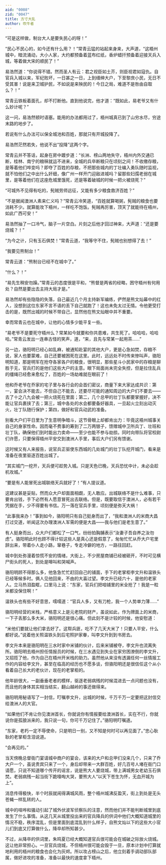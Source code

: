 ```yaml
---
aid: "0008"
zid: "0047"
title: 方寸大乱
author: 吹牛者
---
```


“可是这样做，制台大人是要失民心的呀！”

“民心不民心的，如今还有什么用？！”常青云猛的站起来身来，大声道，“这梧州城中，暗流涌动，大小人家，大约都预备着蓝布红纸，香炉蜡扦预备着迎接天兵入城，等着做大宋的顺民了！”

易浩然道：“你说得不错。然而圣人有云：君之视臣如土芥，则臣视君如寇仇。自官兵入城以来，军纪败坏，一日甚之一日，上到缙绅大户，下至黎庶小民，无日不受其害！说是来卫城护民，不如说是来殃民的！今日之局，难道不是咎由自取么？！”

常青云铁板着面孔，却不打断他。直到他说完，他才道：“既如此，易老爷又有什么妙计呢？”

这一问，易浩然顿时语塞。能用的办法都用过了，梧州城真已到了山穷水尽，穷途末路的地步了。

若说有什么办法可以保全城池和百姓，那就只有开城投降了。

易浩然茫然若失，他说不出“投降”这两个字。

常青云并不答话，起身在房中踱步道：“长洲、榜山两地失守，梧州内外交通已断，桂林、南宁的粮秣就运不进来，全城的兵卒断粮只在顷刻之间！不收缴存粮，是等着他们哗变吗？即夺了百姓的存粮，不把那些城内的丁壮编入勇队随时监视，就不怕他们之中出什么奸细，像广州一样开门迎敌进城吗？留那些妇孺老弱在城里，是等着他们在这座危城里饿死，还是等着破城的时候一把火被烧死？”

“可城外不见得有吃的，髡贼劳师远征，又能有多少粮食救济百姓？”

“不是据闻澳洲人素来仁义吗？”常青云冷笑道，“百姓就算喝粥，髡贼的粮食也要消耗不少。就算能攻下梧州，一样吃不饱饭。髡贼再厉害，顶天了就能待在梧州，如此广西可安！”

易浩然抽了一口冷气，脑子一片空白。片刻之后他才回过神来，大声道：“还是要烧城？！”

“为今之计，只有玉石俱焚！”常青云道，“我等守不住，髡贼也别想得了去！”

“我要见熊制台！”

常青云道：“熊制台已经不在城中了。”

“什么？！”

“易先生稍安勿躁。”常青云的态度很是平和，“熊督是两省的经略，困守梧州有何用处？自然是要出去主持大局才是。”

易浩然却有些隐隐的失落，自己最近几个月主持新军编练，俨然是熊文灿幕中的红人，没想到这位东家不言不语的丢下自己就跑了！这也未免太过无情。令他更受打击的是，既然出城的时候不带自己，显然他在熊文灿眼中并不重要。

幸而常青云也在城中，让他的心情多少能平复一些。

“易老爷不是要死守梧州么？常某如今就要和你共患难，共生死了。哈哈哈，哈哈哈。”常青云发出一连串古怪的笑声，道，“来，且先与常某一起用茶……”

另一边，骆阳明已经心如乱麻，被通知赴宴的其他大户，更是心急如焚，存粮不说，家人也要蒙难，自己还要被困死在这里。此时，远远处不时传来惨叫声，骆阳明知道，那是明军在抢夺各家各户的粮食，很明显，那些星斗小民家中的存粮是聊胜于无，官兵打的是他们这些大户的主意。眼下局面尚未完全失控，但是拉住乱兵的缰绳已经愈来愈松了，百姓的一场劫难就在眼前了！

他和乔老爷在乔家的宅子里与各行会的会首们密议，商量下来大家达成共识：第一，宴会决不能去，不但自己不能去，还要尽可能的通知周边的大户们不要去――去了十之八九会被一把火烧死在里面；第二，几个总甲的壮丁队都要掌握好，决不能让官兵裹挟了去；第三，城中各处的水会都要备好器具，一旦起火立刻出动灭火，壮丁队随行保护；第四，做好和官兵动武的准备。

别看大户们平日里为了生意明争暗斗，这节骨眼上却都肯出力：毕竟这梧州城事关自己的身家性命。因而毫不费事的筹到了二万两银子，馈赠城中卫所兵丁、壮班和壮丁队，确保他们到时能出力卖命――至少也能不参与劫掠。同时向带队将官校尉们许愿，只要保得梧州平安交到澳洲人手里，事后大户们另有馈谢。

这时候又有人来报告，说官兵正驱使东西城的几处城门的壮丁队挖开城门，看来是准备在夜里驱逐百姓出城了。

“其实城门一挖开，天兵便可趁势入城。只是天色已晚，天兵恐忧中计，未必会趁机攻城。”

“要是有人能冒死出城联络天兵就好了！”有人提议道。

这建议甚是妥贴，然而众大户却面面相觑，无人敢应。出城联络不是什么难事，只要肯出钱，手下必然有人愿意冒死出去联络。但是，既要取信于澳洲人，必有若干凭据在手，少不得要有书信。万一落在官兵手里，顷刻便是弥天大祸！

“此事我来办！”事到如今，骆阳明只有自己挺身而出了，“我和澳洲人的米商大昌打过交道，听闻这次办理澳洲人军需的便是大昌――我与他们是老生意了。”

有人挺身而出，众大户们都松了一口气，纷纷拍胸脯表示“汝妻子吾自养之汝勿虑”。骆阳明此时也顾不得计较这些人是真心还是假意了，匆匆忙忙从乔大户宅里辞出来，带着仆人走小路，窜巷子，专走冷僻的地方，一路往回赶。

城中到处弥漫着惊慌不安的情绪，大街上，不少房屋商铺已经被砸开，不时可见横尸街头的死人，到处是嗥叫和哭喊声。

骆阳明顾不得那么多，他急急忙忙赶回自己的铺面，手下的老掌柜李文升和温铁头已经等候多时。俩人见他回来，不由的大喜过望。李文升已经六十，是他的老家人。立马热泪盈眶，口里马上说：“东家，官兵们把咱铺里的米全抢了！我是一粒米都没保住啊！”

温铁头也有些不好意思，嚅嚅道：“官兵人多，又有刀枪，我一个人势单力薄……”

骆阳明经营的米栈，严格意义上是元老院的财产，虽说如此，作为牌面上的米商，一下子丢那么多大米，骆阳明还是很心痛。但此刻不是计较的时候，他安慰道：

“米他们要就让他们拿去好了。这帮兵匪，吃不了几天大米了！只要人平安，什么都好说。”说着他关照温铁头到后宅照护家眷，叫李文升到到书房去。

李文升本来是骆阳明在三水时家中米铺的伙计，后来米铺被夺，李文升也流离失所。骆阳明去梧州担任情报员的时候，在三水遇见到失业在家穷困潦倒的李文升，又招揽了他，作为自己在梧州开米栈的助力。虽然他从来没有透漏任何一丝情报工作的内容给李文升，甚至在临高的经历也不愿多谈，但骆阳明还是很信任这个从小看着自己长大的老伙计，现在的老掌柜的。

他年龄很大，一副垂垂老者的模样，驱逐老弱病残的时候混进去一点问题也没有，而且他的身体其实相当结实，翻山越岭的事还做得来。

骆阳明用秘语写了一封信，叮嘱李文升，出城的时候，千万千万一定要把这封信交给澳洲人的大官。

“如果他们不肯让你见澳洲首长，你就说你有情报要给澳洲首长，实在不行，你就说你是孤狼派来的，我只说一句，你可千万记住了。”骆阳明叮嘱道。

“东家，老朽一定不辱使命，只是明日一别，又不知是何时可以再见面了。”忠心耿耿的老掌柜含泪说道。

“会再见的。”

当天傍晚总督衙门宴请城中商户的宴会，该来的大户和总甲们没来几个，只来了乔大户一个，虽说贵宾只来了一个，身后却带来一大群百姓，好几百号人堵在衙门口请愿，只说不知道哪个传开的谣言，说是熊大人要烧城，带上满城男女老幼玉石俱焚。老弱病残一起当街下跪嚎啕大哭，要熊大人“以天下苍生为怀，无血开城为上”。

消息传得极快，半个时辰就闹得满城风雨，整个梧州城沸反盈天，街上到处是无头苍蝇一样乱转的人。

城中的喧哗和骚动引起了城外伏波军侦察队的注意，然而他们并不能判断城里到底发生了什么事情。从这几天从城里投出来的官兵降兵的供词中他们大概知道城里的情况不稳，秩序混乱，但是里面到底混乱到什么样子，自熊文灿以下的这些大小官儿们到底又打算做什么，降卒却所知甚少。

不过，从降卒的供词里，朱鸣夏已经大概知道官兵很可能会在城破之际放火烧城。这让他非常担心。一旦官兵烧城，不但梧州很可能会毁于一旦，原本计划中打算就地利用的梧州的粮食也会化为灰烬。所以攻占榜山之后，他立刻着手调动部队部属，做好进攻的准备，准备以最快的速度拿下梧州。
